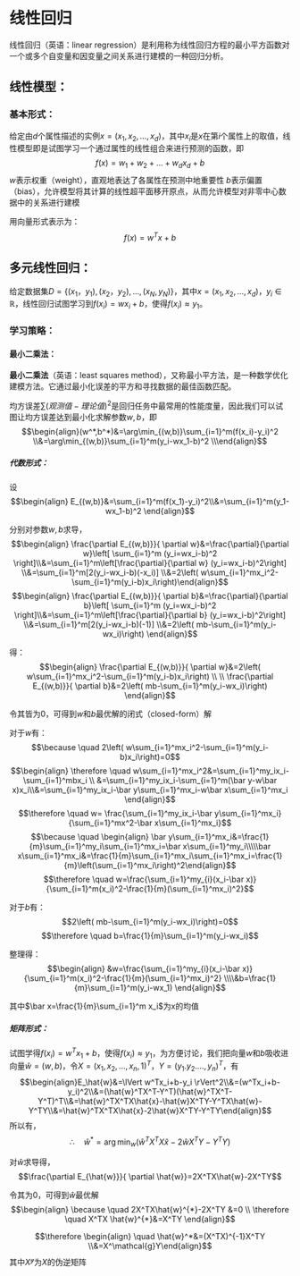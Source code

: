 # 线性回归

线性回归（英语：linear regression）是利用称为线性回归方程的最小平方函数对一个或多个自变量和因变量之间关系进行建模的一种回归分析。

## 线性模型：

### 基本形式：

给定由$d$个属性描述的实例$x=(x_1,x_2,\dots,x_d)$，其中$x_i$是$x$在第$i$个属性上的取值，线性模型即是试图学习一个通过属性的线性组合来进行预测的函数，即$$f(x)=w_1+w_2+\dots+w_dx_d+b$$
$w$表示权重（weight），直观地表达了各属性在预测中地重要性
$b$表示偏置（bias），允许模型将其计算的线性超平面移开原点，从而允许模型对非零中心数据中的关系进行建模

用向量形式表示为：$$f(x)=w^Tx+b$$

##  多元线性回归：

给定数据集$D=\{ (x_1，y_1),(x_2，y_2),\dots,(x_N,y_N)\}$，其中$x=(x_1,x_2,\dots,x_d)$，$y_i \in \mathbb{R}$，线性回归试图学习到$f(x_i)=wx_i+b$，使得$f(x_i) \approx y_1$。

### 学习策略：

#### 最小二乘法：

**最小二乘法**（英语：least squares method），又称最小平方法，是一种数学优化建模方法。它通过最小化误差的平方和寻找数据的最佳函数匹配。

均方误差$\sum (观测值 - 理论值)^2$是回归任务中最常用的性能度量，因此我们可以试图让均方误差达到最小化求解参数$w,b$，即
$$\begin{align}(w^*,b^*)&=\arg\min_{(w,b)}\sum_{i=1}^m(f(x_i)-y_i)^2 \\&=\arg\min_{(w,b)}\sum_{i=1}^m(y_i-wx_1-b)^2 \\\end{align}$$

##### 代数形式：

设$$\begin{align} E_{(w,b)}&=\sum_{i=1}^m(f(x_1)-y_i)^2\\&=\sum_{i=1}^m(y_1-wx_1-b)^2 \end{align}$$

分别对参数$w,b$求导，
$$\begin{align} \frac{\partial E_{(w,b)}}{ \partial w}&=\frac{\partial}{\partial w}\left[ \sum_{i=1}^m (y_i=wx_i-b)^2 \right]\\&=\sum_{i=1}^m\left[\frac{\partial}{\partial w} (y_i=wx_i-b)^2\right] \\&=\sum_{i=1}^m[2(y_i-wx_i-b)(-x_i)] \\&=2\left( w\sum_{i=1}^mx_i^2-\sum_{i=1}^m(y_i-b)x_i\right)\end{align}$$
$$\begin{align} \frac{\partial E_{(w,b)}}{ \partial b}&=\frac{\partial}{\partial b}\left[ \sum_{i=1}^m (y_i=wx_i-b)^2 \right]\\&=\sum_{i=1}^m\left[\frac{\partial}{\partial b} (y_i=wx_i-b)^2\right] \\&=\sum_{i=1}^m[2(y_i-wx_i-b)(-1)] \\&=2\left( mb-\sum_{i=1}^m(y_i-wx_i)\right) \end{align}$$

得：
$$\begin{align} \frac{\partial E_{(w,b)}}{ \partial w}&=2\left( w\sum_{i=1}^mx_i^2-\sum_{i=1}^m(y_i-b)x_i\right) \\ \\ \frac{\partial E_{(w,b)}}{ \partial b}&=2\left( mb-\sum_{i=1}^m(y_i-wx_i)\right) \end{align}$$

令其皆为$0$，可得到$w$和$b$最优解的闭式（closed-form）解

对于$w$有：
$$\because \quad 2\left( w\sum_{i=1}^mx_i^2-\sum_{i=1}^m(y_i-b)x_i\right)=0$$
$$\begin{align}  \therefore \quad w\sum_{i=1}^mx_i^2&=\sum_{i=1}^my_ix_i-\sum_{i=1}^mbx_i \\ &=\sum_{i=1}^my_ix_i-\sum_{i=1}^m(\bar y-w\bar x)x_i\\&=\sum_{i=1}^my_ix_i-\bar y\sum_{i=1}^mx_i-w\bar x\sum_{i=1}^mx_i \end{align}$$
$$\therefore \quad w= \frac{\sum_{i=1}^my_ix_i-\bar y\sum_{i=1}^mx_i}{\sum_{i=1}^mx^2-\bar x\sum_{i=1}^mx_i}$$
$$\because \quad \begin{align} \bar y\sum_{i=1}^mx_i&=\frac{1}{m}\sum_{i=1}^my_i\sum_{i=1}^mx_i=\bar x\sum_{i=1}^my_i\\\\\bar x\sum_{i=1}^mx_i&=\frac{1}{m}\sum_{i=1}^mx_i\sum_{i=1}^mx_i=\frac{1}{m}\left(\sum_{i=1}^mx_i\right)^2\end{align}$$
$$\therefore \quad w=\frac{\sum_{i=1}^my_{i}(x_i-\bar x)}{\sum_{i=1}^m(x_i)^2-\frac{1}{m}(\sum_{i=1}^mx_i)^2}$$

对于$b$有：
$$2\left( mb-\sum_{i=1}^m(y_i-wx_i)\right)=0$$
$$\therefore \quad b=\frac{1}{m}\sum_{i=1}^m(y_i-wx_i)$$

整理得：
$$\begin{align} &w=\frac{\sum_{i=1}^my_{i}(x_i-\bar x)}{\sum_{i=1}^m(x_i)^2-\frac{1}{m}(\sum_{i=1}^mx_i)^2} \\\\&b=\frac{1}{m}\sum_{i=1}^m(y_i-wx_1) \end{align}$$

其中$\bar x=\frac{1}{m}\sum_{i=1}^m x_i$为x的均值

##### 矩阵形式：

试图学得$f(x_i)=w^Tx_1+b$，使得$f(x_i) \approx y_1$，为方便讨论，我们把向量$w$和$b$吸收进向量$\hat{w}=(w,b)$，令$X=(x_1,x_2,\dots,x_n,1)^T$，$Y=(y_1.y_2.\dots,y_n)^T$，有
	$$\begin{align}E_\hat{w}&=\lVert w^Tx_i+b-y_i \rVert^2\\&=(w^Tx_i+b-y_i)^2\\&=(\hat{w}^TX^T-Y^T)(\hat{w}^TX^T-Y^T)^T\\&=\hat{w}^TX^TX\hat{x}-\hat{w}X^TY-Y^TX\hat{w}-Y^TY\\&=\hat{w}^TX^TX\hat{x}-2\hat{w}X^TY-Y^TY\end{align}$$
所以有，
	$$\therefore \quad \hat{w}^*=\arg\min_w\left(\hat{w}^TX^TX\hat{x}-2\hat{w}X^TY-Y^TY\right)$$

对$\hat{w}$求导得，
$$\frac{\partial E_{\hat{w}}}{ \partial \hat{w}}=2X^TX\hat{w}-2X^TY$$

令其为$0$，可得到$\hat{w}$最优解
$$\begin{align} \because \quad 2X^TX\hat{w}^{*}-2X^TY &=0 \\ \therefore \quad X^TX \hat{w}^{*}&=X^TY \end{align}$$



$$\therefore \begin{align} \quad \hat{w}^*&=(X^TX)^{-1}X^TY \\&=X^\mathcal{g}Y\end{align}$$
其中$X^\mathcal{g}$为$X$的伪逆矩阵

